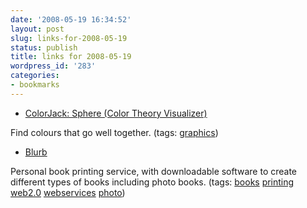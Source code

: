 ```yaml
---
date: '2008-05-19 16:34:52'
layout: post
slug: links-for-2008-05-19
status: publish
title: links for 2008-05-19
wordpress_id: '283'
categories:
- bookmarks
---
```




  * [ColorJack: Sphere (Color Theory Visualizer)](http://www.colorjack.com/sphere/?LoadJack=fu:17,blind:0,mode:0,model:1,maly:1,currMe:191x191,cpu:0.735,cpv:0.265,abu:0.9,abv:0.07358,aeu:0.4719,aev:0.52705)




Find colours that go well together. (tags: [graphics](http://del.icio.us/eob/graphics))





  * [Blurb](http://www.blurb.com/create/book/pricing#square)




Personal book printing service, with downloadable software to create different types of books including photo books. (tags: [books](http://del.icio.us/eob/books) [printing](http://del.icio.us/eob/printing) [web2.0](http://del.icio.us/eob/web2.0) [webservices](http://del.icio.us/eob/webservices) [photo](http://del.icio.us/eob/photo))






